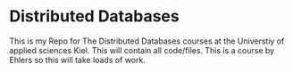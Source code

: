 # Distributed Databases
This is my Repo for The Distributed Databases courses at the Universtiy of applied sciences Kiel.
This will contain all code/files.
This is a course by Ehlers so this will take loads of work.